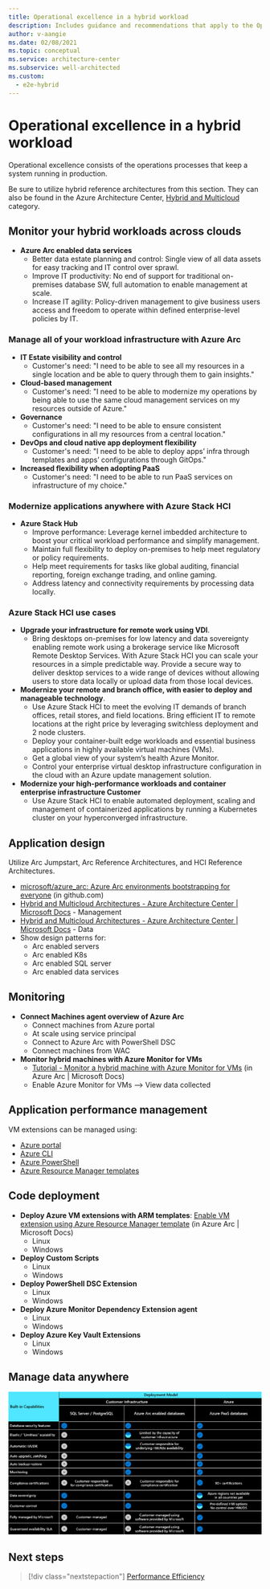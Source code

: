 ```yaml
---
title: Operational excellence in a hybrid workload
description: Includes guidance and recommendations that apply to the Operational Excellence pillar in a hybrid and multi-cloud workload.
author: v-aangie
ms.date: 02/08/2021
ms.topic: conceptual
ms.service: architecture-center
ms.subservice: well-architected
ms.custom:
  - e2e-hybrid
---
```


# Operational excellence in a hybrid workload

Operational excellence consists of the operations processes that keep a system running in production.

Be sure to utilize hybrid reference architectures from this section. They can also be found in the Azure Architecture Center, [Hybrid and Multicloud](/azure/architecture/browse/?azure_categories=hybrid) category.

## Monitor your hybrid workloads across clouds

- **Azure Arc enabled data services**
   - Better data estate planning and control: Single view of all data assets for easy tracking and IT control over sprawl.
   - Improve IT productivity: No end of support for traditional on-premises database SW, full automation to enable management at scale.
   - Increase IT agility: Policy-driven management to give business users access and freedom to operate within defined enterprise-level policies by IT.

### Manage all of your workload infrastructure with Azure Arc

- **IT Estate visibility and control**
   - Customer's need: "I need to be able to see all my resources in a single location and be able to query through them to gain insights."
- **Cloud-based management**
   - Customer's need: "I need to be able to modernize my operations by being able to use the same cloud management services on my resources outside of Azure."
- **Governance**
   - Customer's need: "I need to be able to ensure consistent configurations in all my resources from a central location."
- **DevOps and cloud native app deployment flexibility**
   - Customer's need: "I need to be able to deploy apps’ infra through templates and apps’ configurations through GitOps."
- **Increased flexibility when adopting PaaS**
   - Customer's need: "I need to be able to run PaaS services on infrastructure of my choice."
 
### Modernize applications anywhere with Azure Stack HCI

- **Azure Stack Hub**
   - Improve performance: Leverage kernel imbedded architecture to boost your critical workload performance and simplify management.
   - Maintain full flexibility to deploy on-premises to help meet regulatory or policy requirements.
   - Help meet requirements for tasks like global auditing, financial reporting, foreign exchange trading, and online gaming.
   - Address latency and connectivity requirements by processing data locally.

### Azure Stack HCI use cases

- **Upgrade your infrastructure for remote work using VDI**.
   - Bring desktops on-premises for low latency and data sovereignty enabling remote work using a brokerage service like Microsoft Remote Desktop Services. With Azure Stack HCI you can scale your resources in a simple predictable way. Provide a secure way to deliver desktop services to a wide range of devices without allowing users to store data locally or upload data from those local devices.
- **Modernize your remote and branch office, with easier to deploy and manageable technology**.
   - Use Azure Stack HCI to meet the evolving IT demands of branch offices, retail stores, and field locations. Bring efficient IT to remote locations at the right price by leveraging switchless deployment and 2 node clusters.
   - Deploy your container-built edge workloads and essential business applications in highly available virtual machines (VMs).
   - Get a global view of your system’s health Azure Monitor.
   - Control your enterprise virtual desktop infrastructure configuration in the cloud with an Azure update management solution.
- **Modernize your high-performance workloads and container enterprise infrastructure Customer**
   - Use Azure Stack HCI to enable automated deployment, scaling and management of containerized applications by running a Kubernetes cluster on your hyperconverged infrastructure.
 
## Application design

Utilize Arc Jumpstart, Arc Reference Architectures, and HCI Reference Architectures.

- [microsoft/azure_arc: Azure Arc environments bootstrapping for everyone](https://github.com/microsoft/azure_arc) (in github.com)
- [Hybrid and Multicloud Architectures - Azure Architecture Center | Microsoft Docs](/azure/architecture/browse/?azure_categories=hybrid#management) - Management
- [Hybrid and Multicloud Architectures - Azure Architecture Center | Microsoft Docs](/azure/architecture/browse/?azure_categories=hybrid#data) - Data
- Show design patterns for:
   - Arc enabled servers
   - Arc enabled K8s
   - Arc enabled SQL server
   - Arc enabled data services
 
## Monitoring

- **Connect Machines agent overview of Azure Arc**
   - Connect machines from Azure portal
   - At scale using service principal
   - Connect to Azure Arc with PowerShell DSC
   - Connect machines from WAC
- **Monitor hybrid machines with Azure Monitor for VMs**
   - [Tutorial - Monitor a hybrid machine with Azure Monitor for VMs](/azure/azure-arc/servers/learn/tutorial-enable-vm-insights) (in Azure Arc | Microsoft Docs)
   - Enable Azure Monitor for VMs --> View data collected
 
## Application performance management

VM extensions can be managed using:

- [Azure portal](/azure/azure-arc/servers/manage-vm-extensions-portal)
- [Azure CLI](/azure/azure-arc/servers/manage-vm-extensions-cli)
- [Azure PowerShell](/azure/azure-arc/servers/manage-vm-extensions-powershell)
- [Azure Resource Manager templates](/azure/azure-arc/servers/manage-vm-extensions-template)

## Code deployment

- **Deploy Azure VM extensions with ARM templates**: [Enable VM extension using Azure Resource Manager template](/azure/azure-arc/servers/manage-vm-extensions-template) (in Azure Arc | Microsoft Docs)
   - Linux
   - Windows
- **Deploy Custom Scripts**
   - Linux
   - Windows
- **Deploy PowerShell DSC Extension**
   - Linux
   - Windows
- **Deploy Azure Monitor Dependency Extension agent**
   - Linux
   - Windows
- **Deploy Azure Key Vault Extensions**
   - Linux
   - Windows

## Manage data anywhere

![Management capabilities comparison by deployment model](../_images/hybrid-deployment.png)
  
## Next steps

>[!div class="nextstepaction"]
>[Performance Efficiency](/azure/architecture/framework/hybrid/hybrid-performance-efficiency)